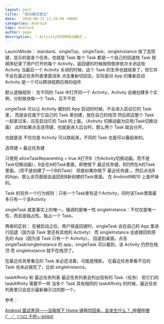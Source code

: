 ```yaml
---
layout: post
title:  "启动模式笔记"
date:   2018-06-11 11:39:00 +0800
categories: Android
tags: Android
author: pepe
description: 『 Activity的四种启动模式 』
---
```


LaunchMode：
standard、singleTop、singleTask、singleInstance
按了选项键，显示的是各个任务，也就是 Task
每个 Task 都是一个自己的回退栈
Task 按顺序纪录了用户打开的每个 Activity，返回键的时候按照倒序依次关闭这些 Activity
当最后一个 Activity 关闭的时候，这个 Task 的生命也就结束了，但它并不会在最近任务列表里面消失
点击重新切回去，实际是对 App 的重新启动
Activity 是一个可以跨进程跨应用的组件
 
默认逻辑规则：
在不同的 Task 中打开同一个 Activity，Activity 会被创建多个实例，分别放进每一个 Task，互不干扰


singleTask 可以让 Activity 被别的 App 启动的时候，不会进入启动它的 Task 里，
而是会在属于它自己的 Task 里创建，放在自己的栈顶
然后把这整个 Task 一起拿过来，压在启动它的 Task 的上面。（Activity 切换动画为应用/Task切换动画）
此时如果点击选项键，也就是进入后台时，那么两个 Task 就会分开。

也就是说 不仅仅是 Activity 可以跌起来，不同的 Task 也是可以叠起来的。

选项键 = 最近任务键

只使用
allowTaskReparenting = true
A打开B（为Activity切换动画，而不是Task切换动画），B会在A的Task里面，即使按下 最近任务键，B仍然在A的Task里面。（而不是创建了一个B的Task）
但是如果你按下 最近任务键，，然后点击B的App，那么该页面就会返回到B新创建的Task里面。
在 Android9和10 上是坏掉的。

Task 的另外一个行为规则：只有一个Task里有这个Activity，同时该Task里面最多只有一个该Activity

singleTask 就是事实上的唯一。强调的是唯一性
singleInstance：不仅仅是唯一性，而且是独占性。独占一个 Task。

两者的区别：
在被启动之后，用户按返回键时，singleTask 会在自己的 App 里进行回退（因为该 Task 里还有其他的 Activity）
而 singleInstance 会直接回到原先的 App（因为该 Task 只有一个 Activity）。
回退到桌面，点击 singleTask/singleInstance 的 app，singleTask 可以看到，该 Activity 仍然在栈顶
而 singleInstance 就不在栈顶了。

在最近任务里看见的 Task 未必还活着，可能是残影。
在最近任务里看不见的 Task 也未必就死了，比如 singleInstance。

taskAffinity 和 最近任务列表
最近任务列表会列出现有的 Task（任务）
  但它们的 taskAffinity 需要不一样
  当多个 Task 具有相同的 taskAffinity 的时候，最近任务列表里只会显示最新展示过的那一个。

参考：

[Android 面试黑洞——当我按下 Home 键再切回来，会发生什么？_哔哩哔哩 (゜-゜)つロ 干杯~-bilibili](https://www.bilibili.com/video/BV1CA41177Se)
